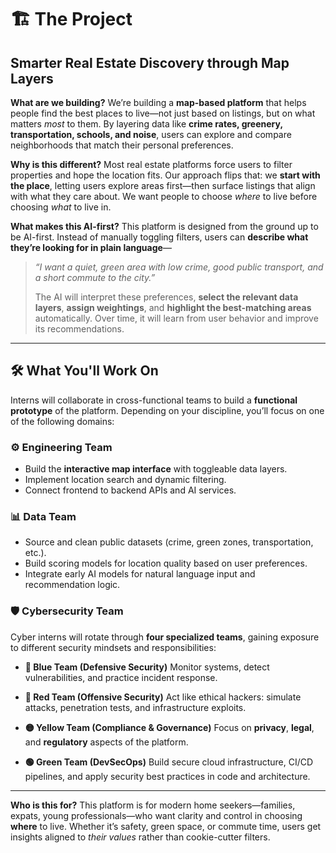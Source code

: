 # 🏗️ The Project

## **Smarter Real Estate Discovery through Map Layers**

**What are we building?**
We’re building a **map-based platform** that helps people find the best places to live—not just based on listings, but on what matters *most* to them. By layering data like **crime rates, greenery, transportation, schools, and noise**, users can explore and compare neighborhoods that match their personal preferences.

**Why is this different?**
Most real estate platforms force users to filter properties and hope the location fits. Our approach flips that: we **start with the place**, letting users explore areas first—then surface listings that align with what they care about. We want people to choose *where* to live before choosing *what* to live in.

**What makes this AI-first?**
This platform is designed from the ground up to be AI-first. Instead of manually toggling filters, users can **describe what they’re looking for in plain language**—

> *“I want a quiet, green area with low crime, good public transport, and a short commute to the city.”*
> >
> The AI will interpret these preferences, **select the relevant data layers**, **assign weightings**, and **highlight the best-matching areas** automatically. Over time, it will learn from user behavior and improve its recommendations.

---

## 🛠️ What You'll Work On

Interns will collaborate in cross-functional teams to build a **functional prototype** of the platform. Depending on your discipline, you’ll focus on one of the following domains:

### ⚙️ Engineering Team

* Build the **interactive map interface** with toggleable data layers.
* Implement location search and dynamic filtering.
* Connect frontend to backend APIs and AI services.

### 📊 Data Team

* Source and clean public datasets (crime, green zones, transportation, etc.).
* Build scoring models for location quality based on user preferences.
* Integrate early AI models for natural language input and recommendation logic.

### 🛡️ Cybersecurity Team

Cyber interns will rotate through **four specialized teams**, gaining exposure to different security mindsets and responsibilities:

* **🔵 Blue Team (Defensive Security)**
  Monitor systems, detect vulnerabilities, and practice incident response.

* **🔴 Red Team (Offensive Security)**
  Act like ethical hackers: simulate attacks, penetration tests, and infrastructure exploits.

* **🟡 Yellow Team (Compliance & Governance)**
  Focus on **privacy**, **legal**, and **regulatory** aspects of the platform.

* **🟢 Green Team (DevSecOps)**
  Build secure cloud infrastructure, CI/CD pipelines, and apply security best practices in code and architecture.

---

**Who is this for?**
This platform is for modern home seekers—families, expats, young professionals—who want clarity and control in choosing **where** to live. Whether it’s safety, green space, or commute time, users get insights aligned to *their values* rather than cookie-cutter filters.
